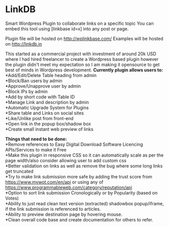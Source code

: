 # LinkDB
Smart Wordpress Plugin to collaborate links on a specific topic
You can embed this tool using [linkbase id=x] into any post or page. 

Plugin file will be hosted on http://wplinkbase.com/
Examples will be hosted on http://linkdb.in

This started as a commercial project with investment of around 20k USD where I had hired freelancer to create a Wordpress based plugin however the plugin didn't meet my expectation so I am making it opensource to get best of minds in Wordpress development. 
<b>Currently plugin allows users to:</b><br>
*Add/Edit/Delete Table heading from admin<br>
*Block/Ban users by admin<br>
*Approve/Unapprove user by admin<br>
*Block IPs by admin<br>
*Add by short code with Table ID<br>
*Manage Link and description by admin<br>
*Automatic Upgrade System for Plugins<br>
*Share table and Links on social sites<br>
*Like/Unlike post from front-end<br>
*Open link in the popup box/shadow box<br>
*Create small instant web preview of links<br>

<b>Things that need to be done:</b><br>
*Remove references to Easy Digital Download Software Licencing APIs/Services to make it Free<br>
*Make this plugin in responsive CSS so it can automatically scale as per the page width/also consider allowing user to add custom css<br>
*Better validation on links as well as remove the bug where some long links get truncated<br>
*Try to make link submission more safe by adding the trust score from https://www.mywot.com/en/api or using any of https://www.programmableweb.com/category/reputation/api<br>
*Option to sort link submission Cronologically or by Popularity (based on Votes)<br>
*Ability to just read clean text version (extracted) shadowbox popup/iframe, if the link submission is referenced to articles.<br>
*Ability to preview destination page by hovering mouse. <br>
*Clean overall code base and create documentation for others to refer. <br>
